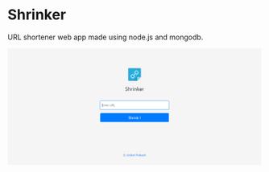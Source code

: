 # Shrinker

URL shortener web app made using node.js and mongodb.



![Shrinker app image](./images/shrinker.png)
